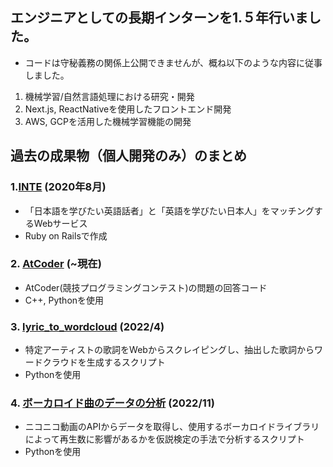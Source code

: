 ## エンジニアとしての長期インターンを1.５年行いました。
- コードは守秘義務の関係上公開できませんが、概ね以下のような内容に従事しました。
1. 機械学習/自然言語処理における研究・開発
2. Next.js, ReactNativeを使用したフロントエンド開発
3. AWS, GCPを活用した機械学習機能の開発

## 過去の成果物（個人開発のみ）のまとめ
### 1.[INTE](https://github.com/takuma1229/inte-new) (2020年8月)
- 「日本語を学びたい英語話者」と「英語を学びたい日本人」をマッチングするWebサービス
- Ruby on Railsで作成

### 2. [AtCoder](https://github.com/takuma1229/atcoder) (~現在)
- AtCoder(競技プログラミングコンテスト)の問題の回答コード
- C++, Pythonを使用

### 3. [lyric_to_wordcloud](https://github.com/takuma1229/lyric_wordcloud_maker) (2022/4)
- 特定アーティストの歌詞をWebからスクレイピングし、抽出した歌詞からワードクラウドを生成するスクリプト
- Pythonを使用

### 4. [ボーカロイド曲のデータの分析](https://github.com/takuma1229/vocaloid_analyze) (2022/11)
- ニコニコ動画のAPIからデータを取得し、使用するボーカロイドライブラリによって再生数に影響があるかを仮説検定の手法で分析するスクリプト
- Pythonを使用
